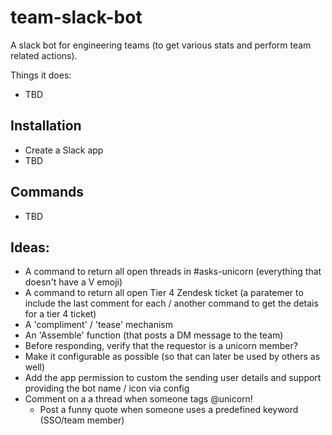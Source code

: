 # team-slack-bot
A slack bot for engineering teams (to get various stats and perform team related actions).
 
 Things it does:
 * TBD


## Installation
* Create a Slack app 
* TBD


## Commands
* TBD


## Ideas:

* A command to return all open threads in #asks-unicorn (everything that doesn't have a V emoji)
* A command to return all open Tier 4 Zendesk ticket (a paratemer to include the last comment for each / another command to get the detais for a tier 4 ticket)
* A 'compliment' / 'tease' mechanism
* An 'Assemble' function (that posts a DM message to the team)
* Before responding, verify that the requestor is a unicorn member?
* Make it configurable as possible (so that can later be used by others as well)
* Add the app permission to custom the sending user details and support providing the bot name / icon via config
* Comment on a a thread when someone tags @unicorn!
    * Post a funny quote when someone uses a predefined keyword (SSO/team member) 